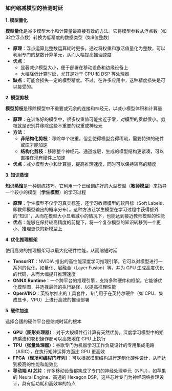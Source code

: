 ### 如何缩减模型的检测时延

**1. 模型量化**

**模型量化**是减少模型大小和计算量最直接有效的方法。它将模型参数从浮点数（如32位浮点数）转换为低精度的数据类型（如8位整数）

- **原理**：浮点运算比整数运算耗时更多。通过将权重和激活值量化为整数，可以利用专门的整数计算单元，从而大幅提高推理速度
- **优点**：
  - 显著减少模型大小，便于部署在移动设备和边缘设备上
  - 大幅降低计算时延，尤其是对于 CPU 和 DSP 等处理器
- **缺点**：可能会损失一定的模型精度。不过，在许多应用中，这种精度损失是可以接受的。

**2. 模型剪枝**

**模型剪枝**是移除模型中不重要或冗余的连接和神经元，以减小模型体积和计算量

- **原理**：在训练好的模型中，很多权重值可能接近于零，对模型的贡献很小。剪枝就是识别并移除这些不重要的权重或神经元
- **方法**：
  - **非结构化剪枝**：移除单个权重，但会使得模型变得稀疏，需要特殊的硬件或库才能加速
  - **结构化剪枝**：移除整个神经元、通道或层，生成的模型结构更紧凑，可以直接在现有硬件上加速
- **优点**：减少模型大小和计算量，提高推理速度，同时可以保持较高的精度

**3. 知识蒸馏**

**知识蒸馏**是一种训练技巧，它利用一个已经训练好的大型模型（**教师模型**）来指导一个较小的模型（**学生模型**）的学习过程

- **原理**：学生模型不仅学习真实标签，还学习教师模型的软目标（Soft Labels，即教师模型输出的概率分布）。这种方法让学生模型在学习过程中获得额外的“知识”，从而在模型大小显著减小的情况下，也能达到接近教师模型的性能
- **优点**：能够在保持较高精度的前提下，将一个复杂模型的知识转移到一个更小、推理更快的新模型上

**4. 优化推理框架**

使用高效的推理框架可以最大化硬件性能，从而缩短时延

- **TensorRT**：NVIDIA 推出的高性能深度学习推理引擎。它可以对模型进行一系列的优化，如量化、层融合（Layer Fusion）等，并为 GPU 生成高度优化的代码，从而大幅提升推理速度
- **ONNX Runtime**：一个跨平台的推理引擎，支持多种硬件和框架。它能够优化模型图，并选择最佳的执行路径，以提高推理性能
- **OpenVINO**：英特尔推出的工具套件，专门用于在英特尔硬件（如 CPU、集成显卡、VPU）上进行高效的推理部署

**5. 硬件加速**

选择合适的硬件平台是缩减时延的根本

- **GPU（图形处理器）**：对于大规模并行计算有天然优势。深度学习模型中的矩阵乘法和卷积操作都可以高效地在 GPU 上执行
- **TPU（张量处理器）**：谷歌专门为机器学习工作负载设计的专用集成电路（ASIC），在执行矩阵运算方面比 GPU 更高效
- **FPGA（现场可编程门阵列）**：可以根据模型结构进行定制化硬件设计，从而达到极高的性能和能效比
- **移动端 AI 芯片**：许多移动设备都集成了专门的神经处理单元（NPU），如苹果的 Neural Engine、高通的 Hexagon DSP，这些芯片专门为神经网络推理设计，具有低功耗和高效率的特点
